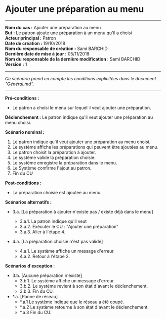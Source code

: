 # Ajouter une préparation au menu

------

**Nom du cas :** Ajouter une préparation au menu  
**But :** Le patron ajoute une préparation à un menu qu'il a choisi  
**Acteur principal :** Patron  
**Date de création :** 19/10/2018  
**Nom du responsable de création :** Sami BARCHID  
**Dernière date de mise à jour :** 05/11/2018  
**Nom du responsable de la dernière modification :** Sami BARCHID  
**Version :** 1

------

*Ce scénario prend en compte les conditions explicitées dans le document "Général.md".*

------

**Pré-conditions :**
- Le patron a choisi le menu sur lequel il veut ajouter une préparation.

**Déclenchement :**
Le patron indique qu'il veut ajouter une préparation au menu choisi.

**Scénario nominal :**
1. Le patron indique qu'il veut ajouter une préparation au menu choisi.
2. Le système affiche les préparations qui peuvent être ajoutées au menu.
3. Le patron choisit la préparation à ajouter.
4. Le système valide la préparation choisie.
5. Le système enregistre la préparation dans le menu.
6. Le Système confirme l'ajout au patron.
7. Fin du CU

**Post-conditions :**
- La préparation choisie est ajoutée au menu.

**Scénarios alternatifs :**
- 3.a. [La préparation à ajouter n'existe pas / existe déjà dans le menu]
	- 3.a.1. La patron indique qu'il veut
	- 3.a.2. Exécuter le CU : "Ajouter une préparation"
	- 3.a.3. Aller à l'étape 4.

- 4.a. [La préparation choisie n'est pas valide]
	- 4.a.1. Le système affiche un message d'erreur.
	- 4.a.2. Retour à l'étape 2.

**Scénarios d'exception :**
- 3.b. [Aucune préparation n'existe]
	- 3.b.1. Le système affiche un message d'erreur.
	- 3.b.2. Le système revient à son état d'avant le déclenchement.
	- 3.b.3. Fin du CU.
- \*.a. [Panne de réseau]
	- \*.a.1 Le système indique que le réseau a été coupé.
	- \*.a.2 Le système retourne à son état d'avant le déclenchement.
	- \*.a.3 Fin du CU.
